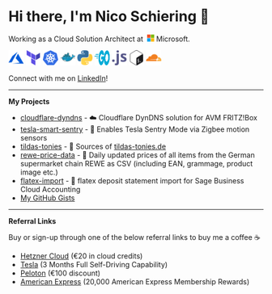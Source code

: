 # Hi there, I'm Nico Schiering 👋

Working as a Cloud Solution Architect at&nbsp;&nbsp;<img style="display: inline; height: 1em; width: auto;" src="/images/microsoft-icon.svg" alt="Microsoft" /> Microsoft.

<p>
    <img src="/images/microsoft_azure-icon.svg" alt="Azure" width="30" height="30" alt="Azure" />
    <img src="/images/terraformio-icon.svg" alt="Terraform" width="30" height="30" alt="Terraform" />
    <img src="/images/kubernetes-icon.svg" alt="Kubernetes" width="30" height="30" alt="Kubernetes" />
    <img src="/images/docker-icon.svg" alt="Docker" width="30" height="30" alt="Docker" />
    <img src="/images/python-icon.svg" alt="Python" width="30" height="30" alt="Python" />
    <img src="/images/golang-official.svg" alt="Go" width="30" height="30" alt="Go Icon" />
    <img src="/images/javascript-icon.svg" alt="Javascript" width="30" height="30" alt="Javascript" />
    <img src="/images/gnu_bash-icon.svg" alt="Bash" width="30" height="30" alt="Bash" />
    <img src="/images/cloudflare-icon.svg" alt="Cloudflare" width="30" height="30" alt="Cloudflare" />
    
</p>

Connect with me on [LinkedIn](https://www.linkedin.com/in/nico-schiering/)!

---

**My Projects**

- [cloudflare-dyndns](https://github.com/L480/cloudflare-dyndns) - ☁️ Cloudflare DynDNS solution for AVM FRITZ!Box
- [tesla-smart-sentry](https://github.com/L480/tesla-smart-sentry) - 🎥 Enables Tesla Sentry Mode via Zigbee motion sensors
- [tildas-tonies](https://github.com/L480/tildas-tonies) - 🎵 Sources of [tildas-tonies.de](https://tildas-tonies.de/)
- [rewe-price-data](https://github.com/L480/rewe-price-data) - 🏪 Daily updated prices of all items from the German supermarket chain REWE as CSV (including EAN, grammage, product image etc.)
- [flatex-import](https://github.com/L480/flatex-import) - 📒 flatex deposit statement import for Sage Business Cloud Accounting
- [My GitHub Gists](https://gist.github.com/L480)

---

**Referral Links**

Buy or sign-up through one of the below referral links to buy me a coffee ☕

- [Hetzner Cloud](https://hetzner.cloud/?ref=TAZaBLnvHG0A) (€⁠20 in cloud credits)
- [Tesla](https://ts.la/nico752835) (3 Months Full Self-Driving Capability)
- [Peloton](https://account.onepeloton.de/referral/2964206e649048ff8ba2594f94d73abe?cfuList=bike&guestPassCode=MzVjYmYwMmFmYjFmNDBkM2EwYmQwNTliZDlkMTdmMjN8ZjgzMjE1YWU3MTA3NDU0YWI5Y2FiOTk3ZWM2NGM0YzE=) (€100 discount)
- [American Express](https://americanexpress.com/de-de/referral/nICOS8Y21) (20,000 American Express Membership Rewards)
